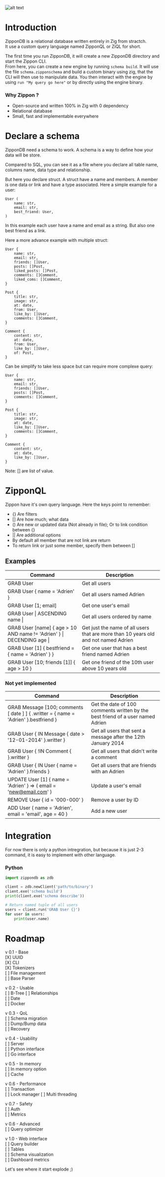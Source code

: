 ![alt text](https://github.com/MrBounty/ZipponDB/blob/main/banner.png)

# Introduction

ZipponDB is a relational database written entirely in Zig from stractch.  
It use a custom query language named ZipponQL or ZiQL for short.

The first time you run ZipponDB, it will create a new ZipponDB directory and start the Zippon CLI.  
From here, you can create a new engine by running `schema build`. It will use the file `schema.zipponschema` and build a custom binary
using zig, that the CLI will then use to manipulate data. You then interact with the engine by using `run "My query go here"` or
by directly using the engine binary.

### Why Zippon ?

- Open-source and written 100% in Zig with 0 dependency
- Relational database
- Small, fast and implementable everywhere

# Declare a schema

ZipponDB need a schema to work. A schema is a way to define how your data will be store. 

Compared to SQL, you can see it as a file where you declare all table name, columns name, data type and relationship. 

But here you declare struct. A struct have a name and members. A member is one data or link and have a type associated. Here a simple example for a user:

```
User (
    name: str,
    email: str,
    best_friend: User,
)
```

In this example each user have a name and email as a string. But also one best friend as a link. 

Here a more advance example with multiple struct:
```
User {
    name: str,
    email: str,
    friends: []User,
    posts: []Post,
    liked_posts: []Post,
    comments: []Comment,
    liked_coms: []Comment,
}

Post {
    title: str,
    image: str,
    at: date,
    from: User,
    like_by: []User,
    comments: []Comment,
}

Comment {
    content: str,
    at: date,
    from: User,
    like_by: []User,
    of: Post,
}
```

Can be simplify to take less space but can require more complexe query:

```
User {
    name: str,
    email: str,
    friends: []User,
    posts: []Post,
    comments: []Comment,
}

Post {
    title: str,
    image: str,
    at: date,
    like_by: []User,
    comments: []Comment,
}

Comment {
    content: str,
    at: date,
    like_by: []User,
}
```

Note: [] are list of value.

# ZipponQL

Zippon have it's own query language. Here the keys point to remember:

- {} Are filters
- [] Are how much; what data
- () Are new or updated data (Not already in file); Or to link condition between {}
- || Are additional options
- By default all member that are not link are return
- To return link or just some member, specify them between []

## Examples
| Command | Description |
| --- | --- |
| GRAB User | Get all users |
| GRAB User { name = 'Adrien' } | Get all users named Adrien |
| GRAB User [1; email] | Get one user's email |
| GRAB User \| ASCENDING name \| | Get all users ordered by name |
| GRAB User [name] { age > 10 AND name != 'Adrien' } \| DECENDING age \| | Get just the name of all users that are more than 10 years old and not named Adrien |
| GRAB User [1] { bestfriend = { name = 'Adrien' } } | Get one user that has a best friend named Adrien |
| GRAB User [10; friends [1]] { age > 10 } | Get one friend of the 10th user above 10 years old |

### Not yet implemented
| Command | Description |
| --- | --- |
| GRAB Message [100; comments [ date ] ] { .writter = { name = 'Adrien' }.bestfriend } | Get the date of 100 comments written by the best friend of a user named Adrien |
| GRAB User { IN Message { date > '12-01-2014' }.writter } | Get all users that sent a message after the 12th January 2014 |
| GRAB User { !IN Comment { }.writter } | Get all users that didn't write a comment |
| GRAB User { IN User { name = 'Adrien' }.friends } | Get all users that are friends with an Adrien |
| UPDATE User [1] { name = 'Adrien' } => ( email = 'new@email.com' ) | Update a user's email |
| REMOVE User { id = '000-000' } | Remove a user by ID |
| ADD User ( name = 'Adrien', email = 'email', age = 40 ) | Add a new user |

# Integration

For now there is only a python intregration, but because it is just 2-3 command, it is easy to implement with other language.

### Python

```python
import zippondb as zdb

client = zdb.newClient('path/to/binary')
client.exe('schema build')
print(client.exe('schema describe'))

# Return named tuple of all users
users = client.run('GRAB User {}')
for user in users:
    print(user.name)
```

# Roadmap

v 0.1 - Base  
[X] UUID  
[X] CLI  
[X] Tokenizers  
[ ] File management  
[ ] Base Parser  

v 0.2 - Usable  
[ ] B-Tree
[ ] Relationships  
[ ] Date  
[ ] Docker  

v 0.3 - QoL  
[ ] Schema migration   
[ ] Dump/Bump data  
[ ] Recovery

v 0.4 - Usability  
[ ] Server  
[ ] Python interface  
[ ] Go interface  

v 0.5 - In memory  
[ ] In memory option  
[ ] Cache

v 0.6 - Performance  
[ ] Transaction  
[ ] Lock manager
[ ] Multi threading 

v 0.7 - Safety  
[ ] Auth  
[ ] Metrics  

v 0.6 - Advanced  
[ ] Query optimizer  

v 1.0 - Web interface  
[ ] Query builder  
[ ] Tables  
[ ] Schema visualization  
[ ] Dashboard metrics  

Let's see where it start explode ;)
